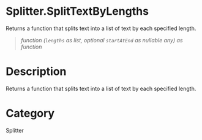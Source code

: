 # Splitter.SplitTextByLengths
Returns a function that splits text into a list of text by each specified length.
> _function (<code>lengths</code> as list, optional <code>startAtEnd</code> as nullable any) as function_

# Description 
Returns a function that splits text into a list of text by each specified length.
# Category 
Splitter
